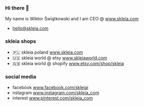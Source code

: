 ### Hi there 👋
My name is Wiktor Świątkowski and I am CEO @ www.skleia.com
- hello@skleia.com
### skleia shops
- 🇵🇱 skleia poland www.skleia.com
- 🇺🇸 skleia world @ etsy www.skleiaworld.com
- 🇬🇧 skleia world @ shopify www.etsy.com/shop/skleia
### social media
- facebook www.facebook.com/skleiai
- nstagram www.instagram.com/skleia_com
- interest www.pinterest.com/skleia_com
